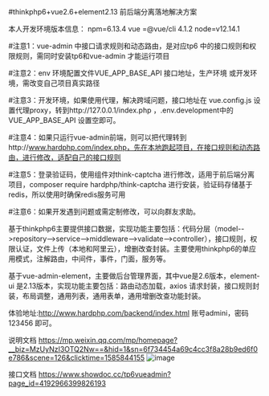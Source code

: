 #thinkphp6+vue2.6+element2.13 前后端分离落地解决方案

本人开发环境版本信息：
npm=6.13.4
vue =@vue/cli 4.1.2
node=v12.14.1


#注意1：vue-admin 中接口请求规则和动态路由，是对应tp6 中的接口规则和权限规则，需同时安装tp6和vue-admin 才能运行项目

#注意2：env 环境配置文件VUE_APP_BASE_API 接口地址，生产环境 或开发环境，需改变自己项目真实路径

#注意3：开发环境，如果使用代理，解决跨域问题，接口地址在  vue.config.js 设置代理proxy，转到http://127.0.0.1/index.php ，.env.development中的VUE_APP_BASE_API 设置空即可。

#注意4：如果只运行vue-admin前端，则可以把代理转到http://www.hardphp.com/index.php，先在本地跑起项目，在接口规则和动态路由，进行修改，适配自己的接口规则

#注意5：登录验证码，使用组件对think-captcha 进行修改，适用于前后端分离项目，composer require hardphp/think-captcha 进行安装，验证码存储基于redis，所以使用时确保redis服务可用

#注意6：如果开发遇到问题或需定制修改，可以向群友求助。


基于thinkphp6主要提供接口数据，实现功能主要包括：代码分层（model-->repository-->service-->middleware-->validate-->controller），接口规则，权限认证，文件上传（本地和阿里云），增删改查封装。主要使用thinkphp6的单应用模式，注解路由，中间件，事件，门面，服务等。

基于vue-admin-element，主要做后台管理界面，其中vue是2.6版本，element-ui 是2.13版本，实现功能主要包括：路由动态加载，axios 请求封装，接口规则封装，布局调整，通用列表，通用表单，通用增删改查功能封装。

体验地址:http://www.hardphp.com/backend/index.html 
账号admini，密码123456 即可。

说明文档
https://mp.weixin.qq.com/mp/homepage?__biz=MzUyNzI3OTQ2Nw==&hid=1&sn=6f734454a69c4cc3f8a28b9ed6f0e786&scene=126&clicktime=1585844155
![image](http://www.hardphp.com/1585845110.png)

接口文档
https://www.showdoc.cc/tp6vueadmin?page_id=4192966399826193
